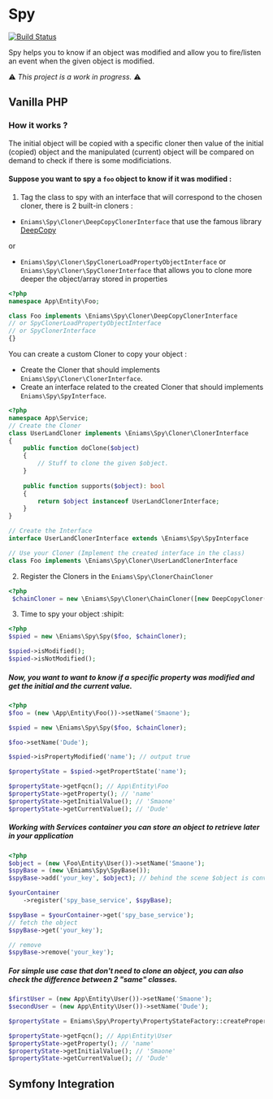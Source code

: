 # Spy

[![Build Status](https://travis-ci.com/ismail1432/spy.svg?branch=master)](https://travis-ci.org/ismail1432/spy)

Spy helps you to know if an object was modified and allow you to fire/listen an event when the given object is modified.  

⚠️ *This project is a work in progress.* ⚠️

## Vanilla PHP

### How it works ?

The initial object will be copied with a specific cloner then value of the initial (copied) object and the manipulated (current) object will be compared on demand to check if there is some modificiations.

#### Suppose you want to spy a `foo` object to know if it was modified :

1. Tag the class to spy with an interface that will correspond to the chosen cloner, there is 2 built-in cloners :
 -  `Eniams\Spy\Cloner\DeepCopyClonerInterface` that use the famous library [DeepCopy](https://github.com/myclabs/DeepCopy)

 or
 -  `Eniams\Spy\Cloner\SpyClonerLoadPropertyObjectInterface` or `Eniams\Spy\Cloner\SpyClonerInterface` that allows you to clone more deeper the object/array stored in properties

```php
<?php
namespace App\Entity\Foo;

class Foo implements \Eniams\Spy\Cloner\DeepCopyClonerInterface
// or SpyClonerLoadPropertyObjectInterface 
// or SpyClonerInterface
{}
```

You can create a custom Cloner to copy your object :
-   Create the Cloner that should implements `Eniams\Spy\Cloner\ClonerInterface`.
-   Create an interface related to the created Cloner that should implements `Eniams\Spy\SpyInterface`.

```php
<?php
namespace App\Service;
// Create the Cloner
class UserLandCloner implements \Eniams\Spy\Cloner\ClonerInterface
{
    public function doClone($object)
    {
        // Stuff to clone the given $object.
    }
    
    public function supports($object): bool
    {
        return $object instanceof UserLandClonerInterface;
    }   
}

// Create the Interface
interface UserLandClonerInterface extends \Eniams\Spy\SpyInterface

// Use your Cloner (Implement the created interface in the class) 
class Foo implements \Eniams\Spy\Cloner\UserLandClonerInterface

```

2. Register the Cloners in the `Eniams\Spy\ClonerChainCloner`

```php
<?php
 $chainCloner = new \Eniams\Spy\Cloner\ChainCloner([new DeepCopyCloner(), new SpyCloner(), new UserLandCloner()]);
```

3. Time to spy your object :shipit: 

```php
<?php
$spied = new \Eniams\Spy\Spy($foo, $chainCloner);

$spied->isModified();
$spied->isNotModified();
```

##### Now, you want to want to know if a specific property was modified and get the initial and the current value.
```php
<?php
$foo = (new \App\Entity\Foo())->setName('Smaone');

$spied = new \Eniams\Spy\Spy($foo, $chainCloner);

$foo->setName('Dude');

$spied->isPropertyModified('name'); // output true

$propertyState = $spied->getPropertState('name');

$propertyState->getFqcn(); // App\Entity\Foo
$propertyState->getProperty(); // 'name'
$propertyState->getInitialValue(); // 'Smaone'
$propertyState->getCurrentValue(); // 'Dude'
```

##### Working with Services container you can store an object to retrieve later in your application 

```php
<?php
$object = (new \Foo\Entity\User())->setName('Smaone');
$spyBase = (new \Eniams\Spy\SpyBase());
$spyBase->add('your_key', $object); // behind the scene $object is converted to a \Eniams\Spy\Spy object and the cloner class will be resolve by the interface implemented by the $object.

$yourContainer
    ->register('spy_base_service', $spyBase);

$spyBase = $yourContainer->get('spy_base_service');
// fetch the object
$spyBase->get('your_key');

// remove
$spyBase->remove('your_key');
```

##### For simple use case that don't need to clone an object, you can also check the difference between 2 "same" classes.
```php
$firstUser = (new App\Entity\User())->setName('Smaone');
$secondUser = (new App\Entity\User())->setName('Dude');

$propertyState = Eniams\Spy\Property\PropertyStateFactory::createPropertyState('name', $firstUser, $secondUser);

$propertyState->getFqcn(); // App\Entity\User
$propertyState->getProperty(); // 'name'
$propertyState->getInitialValue(); // 'Smaone'
$propertyState->getCurrentValue(); // 'Dude'
``` 

## Symfony Integration
